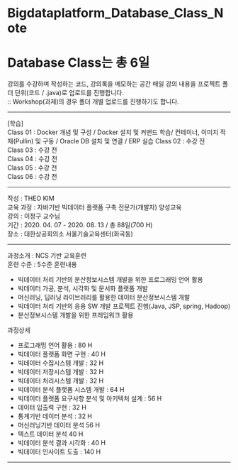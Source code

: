 # Bigdataplatform_Database_Class_Note
# Database Class는 총 6일  

강의를 수강하며 작성하는 코드, 강의록을 메모하는 공간
매일 강의 내용을 프로젝트 폴더 단위(코드 / .java)로 업로드를 진행합니다.  
:: Workshop(과제)의 경우 폴더 개별 업로드를 진행하기도 합니다.  

<hr>   

[학습]  
Class 01 : Docker 개념 및 구성 / Docker 설치 및 커맨드 학습/ 컨테이너, 이미지 적재(Pullin) 및 구동 / Oracle DB 설치 및 연결 / ERP 실습
Class 02 : 수강 전  
Class 03 : 수강 전  
Class 04 : 수강 전  
Class 05 : 수강 전    
Class 06 : 수강 전  

<hr>

작성 : THEO KIM   
교육 과정 : 자바기반 빅데이터 플랫폼 구축 전문가(개발자) 양성교육    
강의 : 이정구 교수님    
기간 : 2020. 04. 07 - 2020. 08. 13 / 총 88일(700 H)     
장소 : 대한상공회의소 서울기술교육센터(화곡동)    

<hr> 

과정소개 : NCS 기반 교육훈련  
훈련 수준 : 5수준 
훈련내용  
* 빅데이터 처리 기반의 분산정보시스템 개발을 위한 프로그래밍 언어 활용
* 빅데이터 가공, 분석, 시각화 및 문서화 플랫폼 개발 
* 머신러닝, 딥러닝 라이브러리를 활용한 데이터 분산정보시스템 개발    
* 빅데이터 처리 기반의 응용 SW 개발 프로젝트 진행(Java, JSP, spring, Hadoop)    
* 분산정보시스템 개발을 위한 프레임워크 활용 

과정상세 
* 프로그래밍 언어 활용 : 80 H 
* 빅데이터 플랫폼 화면 구현 : 40 H 
* 빅데이터 수집시스템 개발 : 32 H 
* 빅데이터 저장시스템 개발 : 32 H 
* 빅데이터 처리시스템 개발 : 32 H 
* 빅데이터 분석 플랫폼 시스템 개발 : 64 H 
* 빅데이터 플랫폼 요구사항 분석 및 아키텍처 설계 : 56 H
* 데이터 입출력 구현 : 32 H 
* 통계기반 데이터 분석 : 32 H 
* 머신러닝기반 데이터 분석 56 H
* 텍스트 데이터 분석 40 H
* 빅데이터 분석 결과 시각화 : 40 H 
* 빅데이터 인사이트 도출 : 140 H 
  

<hr>
